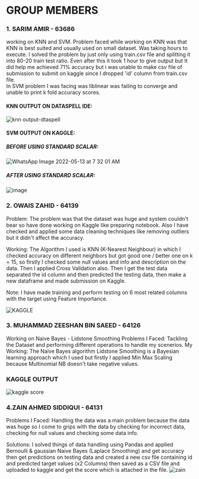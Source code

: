 # GROUP MEMBERS
### 1. SARIM AMIR - 63686 
working on KNN and SVM.
Problem faced while working on KNN  was that KNN is best suited and usually used on small dataset. Was taking hours to execute. I solved the problem by just only using train.csv file and splitting it into 80-20 train test ratio. Even after this it took 1 hour to give output but It did help me achieved 71% accuracy but i was unable to make csv file of submission to submit on kaggle since I dropped 'id' column from train.csv file. \
In SVM problem I was facing was liblinear was failing to converge and unable to print k fold accuracy scores.
#### KNN OUTPUT ON DATASPELL IDE:

![knn output-dtaspell](https://user-images.githubusercontent.com/73839879/168310337-d3578c60-1202-4e3b-bf2a-5475423ffb68.PNG)

#### SVM OUTPUT ON KAGGLE:
##### BEFORE USING STANDARD SCALAR:
![WhatsApp Image 2022-05-13 at 7 32 01 AM](https://user-images.githubusercontent.com/73839879/168313252-9aa10341-73c3-480c-8060-eb5d9a1024ba.jpeg)

##### AFTER USING STANDARD SCALAR:
![image](https://user-images.githubusercontent.com/73839879/168312746-b1a5b15e-c26f-47a0-83b2-8dcc1c8bd254.png)


### 2. OWAIS ZAHID - 64139
Problem: The problem was that the dataset was huge and system couldn't bear so have done working on Kaggle like preparing notebook. Also I have checked and applied some data cleaning techniques like removing outliers but it didn't affect the accuracy.

Working: The Algorithm I used is KNN (K-Nearest Neighbour) in which I checked accuracy on different neighbors  but got good one / better one on k = 15, so firstly I checked some null values and info and description on the data. 
Then I applied Cross Validation also. 
Then I get the test data separated the id column and then predicted the testing data, then make a new dataframe and made submission on Kaggle.

Note: I have made training and perform testing on 6 most related columns with the target using Feature Importance.

![KAGGLE](https://user-images.githubusercontent.com/62961644/168481303-91a43ffb-8e58-4815-815f-98b23d771140.jpeg)

### 3. MUHAMMAD ZEESHAN BIN SAEED - 64126
Working on Naive Bayes - Lidstone Smoothing
Problems I Faced: Tackling the Dataset and performing different operations to handle my scenerios.
My Working: The  Naive Bayes algorithm Lidstone Smoothing is a Bayesian learning approach which I used but firstly I applied Min Max Scaling because Multinomial NB doesn't take negative values.

### KAGGLE OUTPUT
![kaggle score](https://user-images.githubusercontent.com/57366208/168481482-12766750-d182-4a15-bfe3-591f9f48b081.JPG)


### 4.ZAIN AHMED SIDDIQUI - 64131
Problems I Faced: Handling the data was a main problem because the data was huge so I come to grips with the data by checking for incorrect data, checking for null values and checking some data info.

Solutions: I solved things of data handling using Pandas and applied Bernoulli & gaussian Naive Bayes  (Laplace Smoothing) and get accuracy then get predictions on testing data and created a new csv file containing id and predicted target values (x2 Columns) then saved as a CSV file and uploaded to kaggle and get the score which is attached in the file.
![zain](https://user-images.githubusercontent.com/85029018/168482073-5be6cba2-977f-42b7-9821-d61357a82f22.jpeg)

